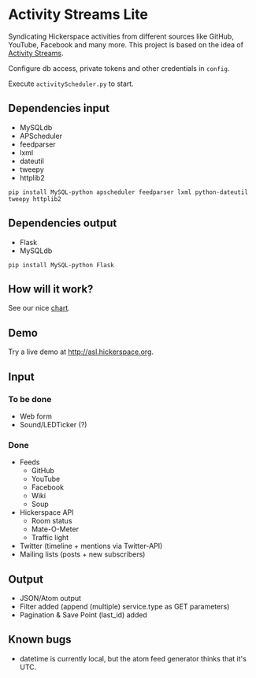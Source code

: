 Activity Streams Lite
=====================

Syndicating Hickerspace activities from different sources like GitHub, YouTube, Facebook and many more.
This project is based on the idea of [Activity Streams](http://activitystrea.ms/).

Configure db access, private tokens and other credentials in `config`.

Execute `activityScheduler.py` to start.

## Dependencies input
* MySQLdb
* APScheduler
* feedparser
* lxml
* dateutil
* tweepy
* httplib2

`pip install MySQL-python apscheduler feedparser lxml python-dateutil tweepy httplib2`

## Dependencies output
* Flask
* MySQLdb

`pip install MySQL-python Flask`

## How will it work?
See our nice [chart](http://hickerspace.org/wiki/Datei:Activitystreams.jpg).

## Demo
Try a live demo at http://asl.hickerspace.org.

## Input
### To be done
* Web form
* Sound/LEDTicker (?)

### Done
* Feeds
  * GitHub
  * YouTube
  * Facebook
  * Wiki
  * Soup
* Hickerspace API
  * Room status
  * Mate-O-Meter
  * Traffic light
* Twitter (timeline + mentions via Twitter-API)
* Mailing lists (posts + new subscribers)

## Output
* JSON/Atom output
* Filter added (append (multiple) service.type as GET parameters)
* Pagination & Save Point (last_id) added

## Known bugs
* datetime is currently local, but the atom feed generator thinks that it's UTC.
